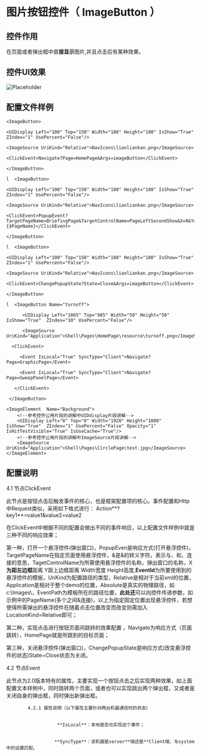 # **图片按钮控件（**  **ImageButton** **）**

## 控件作用

在页面或者弹出框中直**接显示**图片,并且点击后有某种效果。

## 控件UI效果

![Placeholder](../../images/ImageButton_1.png)

## 配置文件样例

```
<ImageButton>

<UIDisplay Left="100" Top="150" Width="180" Height="180" IsShow="True"  ZIndex="1" UsePercent="False"/>

<ImageSource UriKind="Relative">NavIcons\lianliankan.png</ImageSource>

<ClickEvent>Navigate?Page=HomePage&Args=imageButton</ClickEvent>

</ImageButton>

l  <ImageButton>

<UIDisplay Left="100" Top="150" Width="180" Height="180" IsShow="True"  ZIndex="1" UsePercent="False"/>

<ImageSource UriKind="Relative">NavIcons\lianliankan.png</ImageSource>

<ClickEvent>PopupEvent?TargetPageName=BriefingPage&TargetControlName=PageLeftSecondShow&X=0&Y=0&Height=841&Width=1604&EventID=PageHotBigBookShow&UriKind=Application&EventPath=Shell\Pages\BriefingPage\Items\PopupItems\SecondSho&PageName={$PageName}</ClickEvent>

</ImageButton>

l  <ImageButton>

<UIDisplay Left="100" Top="150" Width="180" Height="180" IsShow="True"  ZIndex="1" UsePercent="False"/>

<ImageSource UriKind="Relative">NavIcons\lianliankan.png</ImageSource>

<ClickEvent>ChangePopupState?State=Close&Args=imageButton</ClickEvent>

</ImageButton>

l  <ImageButton Name="turnoff">

      <UIDisplay Left="1865" Top="985" Width="50" Height="50" IsShow="True"  ZIndex="10" UsePercent="False"/>

      <ImageSource UriKind="Application">Shell\Pages\HomePage\resource\turnoff.png</ImageSource>

  <ClickEvent>

     <Event IsLocal="True" SyncType="Client">Navigate?Page=GraphicPage</Event>

     <Event IsLocal="True" SyncType="Client">Navigate?Page=SweepPanelPage</Event>

   </ClickEvent>

 </ImageButton>

<ImageElement  Name="Background">
    <!--参考控件公用片段的讲解中UIDdisplay片段讲解-->
    <UIDisplay Left="0" Top="0" Width="1920" Height="1080" IsShow="True"  ZIndex="1" UsePercent="False" Opacity="1" IsHitTestVisible="True" IsUseCache="True"/>
    <!--参考控件公用片段的讲解中ImageSource片段讲解-->
    <ImageSource UriKind="Application">Shell\Pages\CirclePage\test.jpg</ImageSource>
</ImageElement>
```

## 配置说明

4.1 节点ClickEvent

此节点是按钮点击后触发事件的核心，也是框架配置项的核心。事件配置和Http中Request类似，采用如下格式进行： Action**?key1**=value1&value2=value2

在ClickEvent中根据不同的配置会做出不同的事件响应，以上配置文件样例中就是三种不同的响应效果；

第一种，打开一个悬浮控件(弹出窗口)，PopupEven是响应方式(打开悬浮控件)，TargetPageName在指定页面使用悬浮控件，&amp;是&的转义字符，表示与、和、连接的意思，TagetControlName为所需使用悬浮控件的名称，弹出窗口的名称，X**为距左边框**距离
Y距上边框距离 Width宽度
Height高度,**EventId**为所要使用到的悬浮控件的模板，UriKind为配置路径的类型，Relative是相对于当前xml的位置，Application是相对于整个demo的位置，Absolute是真实的物理路径，如c:\Images\，EventPath为模板所在的路径位置，**此处还**可以向控件传递参数，如示例中的PageName(多个之间&amp;连接)，以上为指定固定位置出现悬浮控件，若想使得所需弹出的悬浮控件在随着点击位置改变而改变则需加入LocationKind=Relative即可；

第二种，实现点击进行按钮页面间跳转的效果配置
，Navigate为响应方式（页面跳转），HomePage就是所跳到的目标页面；

第三种，关闭悬浮控件(弹出窗口)，ChangePopupState是响应方式(改变悬浮控件的状态)State=Close状态为关闭。

4.2  节点Event

此节点为2.0版本特有的属性，主要实现一个按钮点击之后实现两种效果，如上面配置文本样例中，同时跳转两个页面，或者也可以实现跳出两个弹出框，又或者是关闭自身的弹出框，同时弹出新弹出框。

```
        4.2.1 属性说明（以下属性主要针对两台机器通信时的状态）


                   **IsLocal**：本地是否也实现这个事件；


                  **SyncType**：该机器是server**端还是**Client端，与system中的设置匹配。
```
